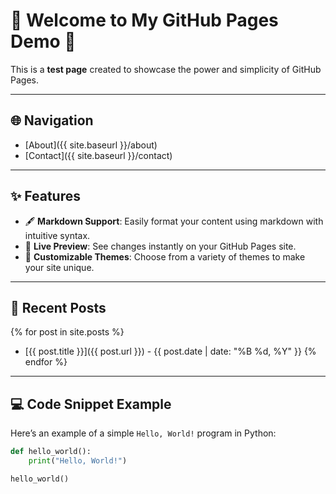 # 🌟 Welcome to My GitHub Pages Demo 🌟

This is a **test page** created to showcase the power and simplicity of GitHub Pages.

---

## 🌐 Navigation

- [About]({{ site.baseurl }}/about)
- [Contact]({{ site.baseurl }}/contact)

---

## ✨ Features

- 🖋️ **Markdown Support**: Easily format your content using markdown with intuitive syntax.
- 🔄 **Live Preview**: See changes instantly on your GitHub Pages site.
- 🎨 **Customizable Themes**: Choose from a variety of themes to make your site unique.

---

## 📰 Recent Posts

{% for post in site.posts %}
- [{{ post.title }}]({{ post.url }}) - {{ post.date | date: "%B %d, %Y" }}
{% endfor %}

---

## 💻 Code Snippet Example

Here’s an example of a simple `Hello, World!` program in Python:

```python
def hello_world():
    print("Hello, World!")

hello_world()
```
